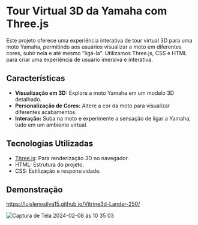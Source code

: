 # Tour Virtual 3D da Yamaha com Three.js

Este projeto oferece uma experiência interativa de tour virtual 3D para uma moto Yamaha, permitindo aos usuários visualizar a moto em diferentes cores, subir nela e até mesmo "ligá-la". Utilizamos Three.js, CSS e HTML para criar uma experiência de usuário imersiva e interativa.

## Características

- **Visualização em 3D:** Explore a moto Yamaha em um modelo 3D detalhado.
- **Personalização de Cores:** Altere a cor da moto para visualizar diferentes acabamentos.
- **Interação:** Suba na moto e experimente a sensação de ligar a Yamaha, tudo em um ambiente virtual.

## Tecnologias Utilizadas

- [Three.js](https://threejs.org/): Para renderização 3D no navegador.
- HTML: Estrutura do projeto.
- CSS: Estilização e responsividade.

## Demonstração

https://luislenosilva15.github.io/Vitrine3d-Lander-250/

![Captura de Tela 2024-02-08 às 10 35 03](https://github.com/luislenosilva15/Vitrine3d-Lander-250/assets/45435291/1877a730-4ce8-49a3-9506-8bd2d816e2a7)
